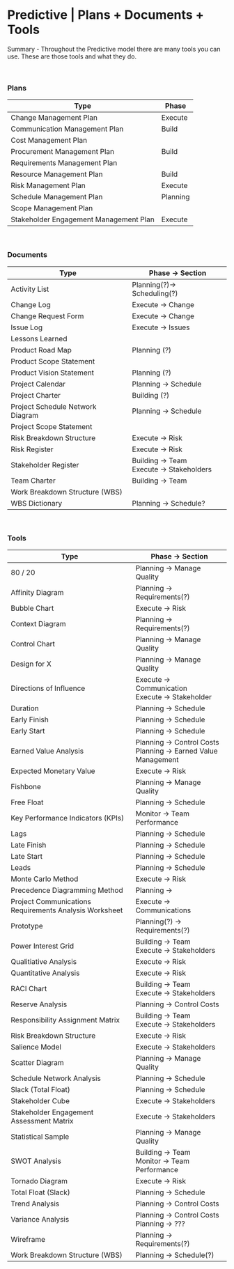 # Predictive | Plans + Documents + Tools

Summary - Throughout the Predictive model there are many tools you can use. These are those tools and what they do.

<br>

### Plans

| Type                                   | Phase    |
| -------------------------------------- | -------- |
| Change Management Plan                 | Execute  |
| Communication Management Plan          | Build    |
| Cost Management Plan                   |          |
| Procurement Management Plan            | Build    |
| Requirements Management Plan           |          |
| Resource Management Plan               | Build    |
| Risk Management Plan                   | Execute  |
| Schedule Management Plan               | Planning |
| Scope Management Plan                  |          |
| Stakeholder Engagement Management Plan | Execute  |

<br>

### Documents

| Type                             | Phase -> Section                            |
| -------------------------------- | ------------------------------------------- |
| Activity List                    | Planning(?)-> Scheduling(?)                 |
| Change Log                       | Execute -> Change                           |
| Change Request Form              | Execute -> Change                           |
| Issue Log                        | Execute -> Issues                           |
| Lessons Learned                  |                                             |
| Product Road Map                 | Planning (?)                                |
| Product Scope Statement          |                                             |
| Product Vision Statement         | Planning (?)                                |
| Project Calendar                 | Planning -> Schedule                        |
| Project Charter                  | Building (?)                                |
| Project Schedule Network Diagram | Planning -> Schedule                        |
| Project Scope Statement          |                                             |
| Risk Breakdown Structure         | Execute -> Risk                             |
| Risk Register                    | Execute -> Risk                             |
| Stakeholder Register             | Building -> Team<br>Execute -> Stakeholders |
| Team Charter                     | Building -> Team                            |
| Work Breakdown Structure (WBS)   |                                             |
| WBS Dictionary                   | Planning -> Schedule?                       |

<br/>

### Tools

| Type                                                   | Phase -> Section                                                 |
| ------------------------------------------------------ | ---------------------------------------------------------------- |
| 80 / 20                                                | Planning -> Manage Quality                                       |
| Affinity Diagram                                       | Planning -> Requirements(?)                                      |
| Bubble Chart                                           | Execute -> Risk                                                  |
| Context Diagram                                        | Planning -> Requirements(?)                                      |
| Control Chart                                          | Planning -> Manage Quality                                       |
| Design for X                                           | Planning -> Manage Quality                                       |
| Directions of Influence                                | Execute -> Communication<br> Execute -> Stakeholder              |
| Duration                                               | Planning -> Schedule                                             |
| Early Finish                                           | Planning -> Schedule                                             |
| Early Start                                            | Planning -> Schedule                                             |
| Earned Value Analysis                                  | Planning -> Control Costs<br>Planning -> Earned Value Management |
| Expected Monetary Value                                | Execute -> Risk                                                  |
| Fishbone                                               | Planning -> Manage Quality                                       |
| Free Float                                             | Planning -> Schedule                                             |
| Key Performance Indicators (KPIs)                      | Monitor -> Team Performance                                      |
| Lags                                                   | Planning -> Schedule                                             |
| Late Finish                                            | Planning -> Schedule                                             |
| Late Start                                             | Planning -> Schedule                                             |
| Leads                                                  | Planning -> Schedule                                             |
| Monte Carlo Method                                     | Execute -> Risk                                                  |
| Precedence Diagramming Method                          | Planning ->                                                      |
| Project Communications Requirements Analysis Worksheet | Execute -> Communications                                        |
| Prototype                                              | Planning(?) -> Requirements(?)                                   |
| Power Interest Grid                                    | Building -> Team<br>Execute -> Stakeholders                      |
| Qualitiative Analysis                                  | Execute -> Risk                                                  |
| Quantitative Analysis                                  | Execute -> Risk                                                  |
| RACI Chart                                             | Building -> Team<br> Execute -> Stakeholders                     |
| Reserve Analysis                                       | Planning -> Control Costs                                        |
| Responsibility Assignment Matrix                       | Building -> Team<br> Execute -> Stakeholders                     |
| Risk Breakdown Structure                               | Execute -> Risk                                                  |
| Salience Model                                         | Execute -> Stakeholders                                          |
| Scatter Diagram                                        | Planning -> Manage Quality                                       |
| Schedule Network Analysis                              | Planning -> Schedule                                             |
| Slack (Total Float)                                    | Planning -> Schedule                                             |
| Stakeholder Cube                                       | Execute -> Stakeholders                                          |
| Stakeholder Engagement Assessment Matrix               | Execute -> Stakeholders                                          |
| Statistical Sample                                     | Planning -> Manage Quality                                       |
| SWOT Analysis                                          | Building -> Team<br> Monitor -> Team Performance                 |
| Tornado Diagram                                        | Execute -> Risk                                                  |
| Total Float (Slack)                                    | Planning -> Schedule                                             |
| Trend Analysis                                         | Planning -> Control Costs                                        |
| Variance Analysis                                      | Planning -> Control Costs<br>Planning -> ???                     |
| Wireframe                                              | Planning -> Requirements(?)                                      |
| Work Breakdown Structure (WBS)                         | Planning -> Schedule(?)                                          |
